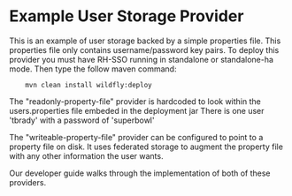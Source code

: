 Example User Storage Provider
===================================================

This is an example of user storage backed by a simple properties file.  This properties file only contains username/password
key pairs.  To deploy this provider you must have RH-SSO running in standalone or standalone-ha mode.  Then type the follow maven command:

        mvn clean install wildfly:deploy


The "readonly-property-file" provider is hardcoded to look within the users.properties file embeded in the deployment jar
There is one user 'tbrady' with a password of 'superbowl'

The "writeable-property-file" provider can be configured to point to a property file on disk.  It uses federated
storage to augment the property file with any other information the user wants.

Our developer guide walks through the implementation of both of these providers.
